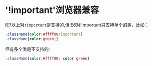 '!important'浏览器兼容
========================

IE7以上对`!important`是支持的,但IE6对!important只支持单个的类，比如：

```css
.className{color:#ffff00!important}
.className{color:green;}
```

但有多个类是不支持的:

```css
.className{color:#ffff00; color:green}

```